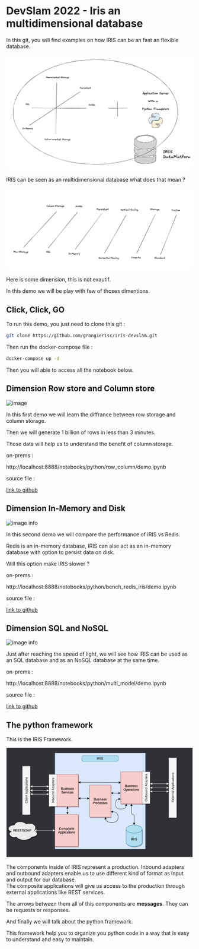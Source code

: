 # DevSlam 2022 - Iris an multidimensional database

In this git, you will find examples on how IRIS can be an fast an flexible database.

![image info](https://raw.githubusercontent.com/grongierisc/iris-devslam/master/misc/img/Main.jpg)


IRIS can be seen as an multidimensional database what does that mean ?

![image info](https://raw.githubusercontent.com/grongierisc/iris-devslam/master/misc/img/Dimension.jpg)

Here is some dimension, this is not exautif.

In this demo we will be play with few of thoses dimentions.

## Click, Click, GO

To run this demo, you just need to clone this git :

```bash
git clone https://github.com/grongierisc/iris-devslam.git
```

Then run the docker-compose file :

```bash
docker-compose up -d
```

Then you will able to access all the notebook below.

## Dimension **Row store and Column store**

![image](https://user-images.githubusercontent.com/47849411/194313385-fb65c736-dbbc-4ed1-a048-5e3f7646fe29.png)

In this first demo we will learn the diffrance between row storage and column storage.

Then we will generate 1 billion of rows in less than 3 minutes.

Those data will help us to understand the benefit of column storage.

on-prems :

http://localhost:8888/notebooks/python/row_column/demo.ipynb

source file :

[link to github](https://github.com/grongierisc/iris-devslam/blob/master/src/python/row_column/demo.ipynb)

## Dimension **In-Memory and Disk**

![image info](https://www.acquire.com.au/wp-content/uploads/2017/03/speed.jpg)

In this second demo we will compare the performance of IRIS vs Redis.

Redis is an in-memory database, IRIS can alse act as an in-memory database with option to persist data on disk.

Will this option make IRIS slower ?

on-prems :

http://localhost:8888/notebooks/python/bench_redis_iris/demo.ipynb

source file :

[link to github](https://github.com/grongierisc/iris-devslam/blob/master/src/python/bench_redis_iris/demo.ipynb)


## Dimension **SQL and NoSQL**

![image info](https://media.geeksforgeeks.org/wp-content/cdn-uploads/20191104165821/SQL-Vs-NoSQL1.png)

Just after reaching the speed of light, we will see how IRIS can be used as an SQL database and as an NoSQL database at the same time.

on-prems :

http://localhost:8888/notebooks/python/multi_model/demo.ipynb

source file :

[link to github](https://github.com/grongierisc/iris-devslam/blob/master/src/python/multi_model/demo.ipynb)

## **The python framework**

This is the IRIS Framework.

![FrameworkFull](https://raw.githubusercontent.com/thewophile-beep/formation-template/master/misc/img/FrameworkFull.png)

The components inside of IRIS represent a production. Inbound adapters and outbound adapters enable us to use different kind of format as input and output for our database. <br>The composite applications will give us access to the production through external applications like REST services.

The arrows between them all of this components are **messages**. They can be requests or responses.

And finally we will talk about the python framework.

This framework help you to organize you python code in a way that is easy to understand and easy to maintain.

```

```
